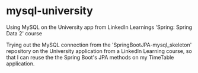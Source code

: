 # mysql-university
Using MySQL on the University app from LinkedIn Learnings 'Spring: Spring Data 2' course

Trying out the MySQL connection from the 'SpringBootJPA-mysql_skeleton' repository on the University application from a LinkedIn Learning course, so that I can reuse the the Spring Boot's JPA methods on my TimeTable application.
